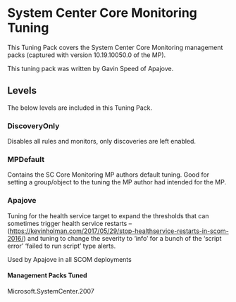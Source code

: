# System Center Core Monitoring Tuning

This Tuning Pack covers the System Center Core Monitoring management packs (captured with version 10.19.10050.0 of the MP).

This tuning pack was written by Gavin Speed of Apajove.

## Levels

The below levels are included in this Tuning Pack.

### DiscoveryOnly

Disables all rules and monitors, only discoveries are left enabled.

### MPDefault

Contains the SC Core Monitoring MP authors default tuning. Good for setting a group/object to the tuning the MP author had intended for the MP.

### Apajove

Tuning for the health service target to expand the thresholds that can sometimes trigger health service restarts – (<https://kevinholman.com/2017/05/29/stop-healthservice-restarts-in-scom-2016/>) and tuning to change the severity to ‘info’ for a bunch of the ‘script error’ ‘failed to run script’ type alerts.

Used by Apajove in all SCOM deployments

#### Management Packs Tuned

Microsoft.SystemCenter.2007
